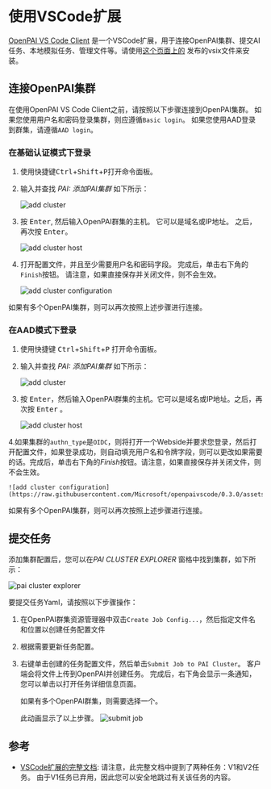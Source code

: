 # 使用VSCode扩展

[OpenPAI VS Code Client](https://github.com/microsoft/openpaivscode) 是一个VSCode扩展，用于连接OpenPAI集群、提交AI任务、本地模拟任务、管理文件等。请使用[这个页面上的](https://github.com/microsoft/openpaivscode/releases) 发布的vsix文件来安装。

## 连接OpenPAI集群

在使用OpenPAI VS Code Client之前，请按照以下步骤连接到OpenPAI集群。 如果您使用用户名和密码登录集群，则应遵循`Basic login`。 如果您使用AAD登录到群集，请遵循`AAD login`。

### 在基础认证模式下登录

1. 使用快捷键<kbd>Ctrl</kbd>+<kbd>Shift</kbd>+<kbd>P</kbd>打开命令面板。
2. 输入并查找 *PAI: 添加PAI集群* 如下所示：

    ![add cluster](https://raw.githubusercontent.com/Microsoft/openpaivscode/0.3.0/assets/add_cluster.png)

3. 按 <kbd>Enter</kbd>, 然后输入OpenPAI群集的主机。 它可以是域名或IP地址。 之后，再次按 <kbd>Enter</kbd>。

    ![add cluster host](https://raw.githubusercontent.com/Microsoft/openpaivscode/0.3.0/assets/add_cluster_host.png)

4. 打开配置文件，并且至少需要用户名和密码字段。 完成后，单击右下角的`Finish`按钮。 请注意，如果直接保存并关闭文件，则不会生效。

    ![add cluster configuration](https://raw.githubusercontent.com/Microsoft/openpaivscode/0.3.0/assets/add-cluster-finish.png)

如果有多个OpenPAI集群，则可以再次按照上述步骤进行连接。

### 在AAD模式下登录

1. 使用快捷键 <kbd>Ctrl</kbd>+<kbd>Shift</kbd>+<kbd>P</kbd> 打开命令面板。
2. 输入并查找 *PAI: 添加PAI集群* 如下所示：

    ![add cluster](https://raw.githubusercontent.com/Microsoft/openpaivscode/0.3.0/assets/add_cluster.png)

3. 按 <kbd>Enter</kbd>，然后输入OpenPAI群集的主机。它可以是域名或IP地址。之后，再次按 <kbd>Enter</kbd> 。

    ![add cluster host](https://raw.githubusercontent.com/Microsoft/openpaivscode/0.3.0/assets/add_cluster_host.png)

4.如果集群的`authn_type`是`OIDC`，则将打开一个Webside并要求您登录，然后打开配置文件，如果登录成功，则自动填充用户名和令牌字段，则可以更改如果需要的话。完成后，单击右下角的*Finish*按钮。请注意，如果直接保存并关闭文件，则不会生效。

    ![add cluster configuration](https://raw.githubusercontent.com/Microsoft/openpaivscode/0.3.0/assets/add_aad_cluster.gif)

如果有多个OpenPAI集群，则可以再次按照上述步骤进行连接。

## 提交任务

添加集群配置后，您可以在*PAI CLUSTER EXPLORER* 窗格中找到集群，如下所示：

![pai cluster explorer](https://raw.githubusercontent.com/Microsoft/openpaivscode/0.3.0/assets/pai_cluster_explorer.png)

要提交任务Yaml，请按照以下步骤操作：

1. 在OpenPAI群集资源管理器中双击`Create Job Config...`，然后指定文件名和位置以创建任务配置文件
2. 根据需要更新任务配置。
3. 右键单击创建的任务配置文件，然后单击`Submit Job to PAI Cluster`。 客户端会将文件上传到OpenPAI并创建任务。 完成后，右下角会显示一条通知，您可以单击以打开任务详细信息页面。

    如果有多个OpenPAI群集，则需要选择一个。

    此动画显示了以上步骤。
    ![submit job](https://raw.githubusercontent.com/Microsoft/openpaivscode/0.3.0/assets/submit-job-v2.gif)


## 参考

  - [VSCode扩展的完整文档](https://github.com/microsoft/openpaivscode/blob/master/README.md): 请注意，此完整文档中提到了两种任务：V1和V2任务。 由于V1任务已弃用，因此您可以安全地跳过有关该任务的内容。
